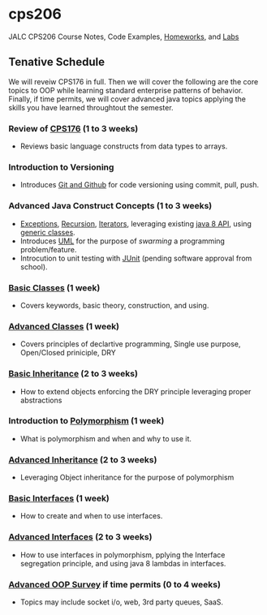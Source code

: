 # cps206
JALC CPS206 Course Notes, Code Examples, [Homeworks](homeworks/), and [Labs](labs/)

## Tenative Schedule
We will reveiw CPS176 in full. Then we will cover the following are the core topics to OOP while learning standard enterprise patterns of behavior. Finally, if time permits, we will cover advanced java topics applying the skills you have learned throughtout the semester.

### Review of [CPS176](https://github.com/anthonykulis/cps176) (1 to 3 weeks)
* Reviews basic language constructs from data types to arrays.

### Introduction to Versioning
* Introduces [Git and Github](git/) for code versioning using commit, pull, push.

### Advanced Java Construct Concepts (1 to 3 weeks)
* [Exceptions](advanced_java_concepts/exceptions.md), [Recursion](advanced_java_concepts/recursion), [Iterators](advanced_java_concepts/iterators), leveraging existing [java 8 API](advanced_java_concepts/java8api.md), using [generic classes](advanced_java_concepts/generic_classes).
* Introduces [UML](advanced_java_concepts/uml.md) for the purpose of *swarming* a programming problem/feature.
* Introcution to unit testing with [JUnit](advanced_java_concepts/junit.md) (pending software approval from school).

### [Basic Classes](classes/basic) (1 week)
* Covers keywords, basic theory, construction, and using. 

### [Advanced Classes](classes/advanced) (1 week)
* Covers principles of declartive programming, Single use purpose, Open/Closed priniciple, DRY

### [Basic Inheritance](oop_pillars/inheritance/basic) (2 to 3 weeks)
* How to extend objects enforcing the DRY principle leveraging proper abstractions

### Introduction to [Polymorphism](oop_pillars/polymorphism) (1 week)
* What is polymorphism and when and why to use it.

### [Advanced Inheritance](oop_pillars/inheritance/advanced) (2 to 3 weeks)
* Leveraging Object inheritance for the purpose of polymorphism

### [Basic Interfaces](interfaces/basic) (1 week)
* How to create and when to use interfaces.

### [Advanced Interfaces](interfaces/advanced) (2 to 3 weeks)
* How to use interfaces in polymorphism, pplying the Interface segregation principle, and using java 8 lambdas in interfaces. 

### [Advanced OOP Survey](advanced_survey_topics) if time permits (0 to 4 weeks)
* Topics may include socket i/o, web, 3rd party queues, SaaS.
